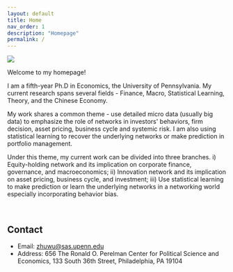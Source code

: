 ```yaml
---
layout: default
title: Home
nav_order: 1
description: "Homepage"
permalink: /
---
```


<div class="container">
	<div class="row">
		<div class="col-4">
			<img src="{{'/assets/images/wu.jpg'| prepend:site.baseurl}}">
		</div>
		<div class="col">
			<p class="text-justify">
				Welcome to my homepage! 
			</p>
			<p class="text-justify">
				I am a fifth-year Ph.D in Economics, the University of Pennsylvania. My current research spans several fields - Finance, Macro, Statistical Learning, Theory, and the Chinese Economy. 
		</p>
		<p class="text-justify">
		My work shares a common  theme - use detailed micro data (usually big data) to emphasize the role of networks in investors' behaviors, firm decision, asset pricing, business cycle and systemic risk. I am also using statistical learning to recover the underlying networks or make prediction in portfolio management. 		
		</p>
			<p class="text-justify">
		Under this theme, my current work can be divided into three branches. i) Equity-holding network and its implication on corporate finance, governance, and macroeconomics; ii) Innovation network and its implication on asset pricing, business cycle, and investment; iii) Use statistical learning to make prediction or learn the underlying networks in a networking world especially incorporating behavior bias. 
			</p>
		</div>
	</div>
</div>

<br>

<!-- <div class="container">
	<div class="row">
		<div class="col">
			<h2> Research Interests </h2>
			<ul>
				<li> Post-selection inference </li>
				<li> Large sample theory </li>
				<li> Robust statistics </li>
				<li> Semi-parametric statistics </li>
				<li> Non-parametric statistics </li>
				<li> Concentration inequalities </li>
				<li> High-dimensional CLT </li>
				<li> Dependent data </li>
			</ul>
		</div>
		<div class="col-7">
			<h2> Co-authors (by number of collaborations) </h2>
			<div class="panel panel-default">
			  <div class="panel-body" id="coauthors">
			  </div>
			</div>
		</div>
	</div>
</div> -->


## Contact

- Email: [zhuwu@sas.upenn.edu](zhuwu@sas.upenn.edu)
- Address: 656 The Ronald O. Perelman Center for Political Science and Economics, 133 South 36th Street, Philadelphia, PA 19104
